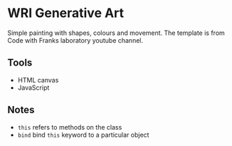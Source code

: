# WRI Generative Art
Simple painting with shapes, colours and movement.  The template is from Code with Franks laboratory youtube channel.

## Tools
- HTML canvas
- JavaScript 

## Notes
- `this` refers to methods on the class
- `bind` bind `this` keyword to a particular object